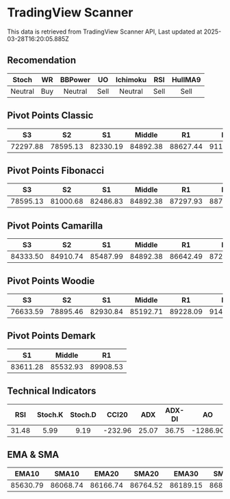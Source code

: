 # TradingView Scanner
This data is retrieved from TradingView Scanner API, Last updated at 2025-03-28T16:20:05.885Z

## Recomendation
| Stoch | WR | BBPower | UO | Ichimoku | RSI | HullMA9 |
| :---: | :---: | :---: | :---: | :---: | :---: | :---: |
| Neutral | Buy | Neutral | Sell | Neutral | Sell | Sell |

## Pivot Points Classic
| S3 | S2 | S1 | Middle | R1 | R2 | R3 |
| :---: | :---: | :---: | :---: | :---: | :---: | :---: |
| 72297.88 | 78595.13 | 82330.19 | 84892.38 | 88627.44 | 91189.63 | 97486.88 |

## Pivot Points Fibonacci
| S3 | S2 | S1 | Middle | R1 | R2 | R3 |
| :---: | :---: | :---: | :---: | :---: | :---: | :---: |
| 78595.13 | 81000.68 | 82486.83 | 84892.38 | 87297.93 | 88784.08 | 91189.63 |

## Pivot Points Camarilla
| S3 | S2 | S1 | Middle | R1 | R2 | R3 |
| :---: | :---: | :---: | :---: | :---: | :---: | :---: |
| 84333.50 | 84910.74 | 85487.99 | 84892.38 | 86642.49 | 87219.74 | 87796.98 |

## Pivot Points Woodie
| S3 | S2 | S1 | Middle | R1 | R2 | R3 |
| :---: | :---: | :---: | :---: | :---: | :---: | :---: |
| 76633.59 | 78895.46 | 82930.84 | 85192.71 | 89228.09 | 91489.96 | 95525.34 |

## Pivot Points Demark
| S1 | Middle | R1 |
| :---: | :---: | :---: |
| 83611.28 | 85532.93 | 89908.53 |

## Technical Indicators
| RSI | Stoch.K | Stoch.D | CCI20 | ADX | ADX-DI | AO | Mom | MACD | MACD | W.R | HullMA9 |
| :---: | :---: | :---: | :---: | :---: | :---: | :---: | :---: | :---: | :---: | :---: | :---: |
| 31.48 | 5.99 | 9.19 | -232.96 | 25.07 | 36.75 | -1286.90 | -3854.98 | -394.43 | 77.63 | -96.45 | 83822.67 |

## EMA & SMA
| EMA10 | SMA10 | EMA20 | SMA20 | EMA30 | SMA30 | EMA50 | SMA50 | EMA100 | SMA100 | EMA200 | SMA200 |
| :---: | :---: | :---: | :---: | :---: | :---: | :---: | :---: | :---: | :---: | :---: | :---: |
| 85630.79 | 86068.74 | 86166.74 | 86764.52 | 86189.15 | 86896.66 | 85908.87 | 85837.38 | 85661.37 | 84658.10 | 87091.28 | 85767.93 |